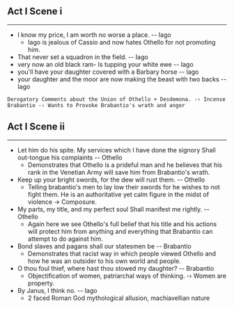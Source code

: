 ## Act I Scene i
---
- I know my price, I am worth no worse a place. -- Iago
	- Iago is jealous of Cassio and now hates Othello for not promoting him. 
- That never set a squadron in the field. -- Iago
- very now an old black ram- Is tupping your white ewe -- Iago
- you'll have your daughter covered with a Barbary horse -- Iago
- your daughter and the moor are now making the beast with two backs -- Iago

```
Derogatory Comments about the Union of Othello + Desdemona. -› Incense Brabantio -› Wants to Provoke Brabantio's wrath and anger
```

## Act I Scene ii
---
- Let him do his spite. My services which I have done the signory Shall out-tongue his complaints -- Othello
	- Demonstrates that Othello is a prideful man and he believes that his rank in the Venetian Army will save him from Brabantio's wrath. 
- Keep up your bright swords, for the dew will rust them. -- Othello
	- Telling brabantio's men to lay low their swords for he wishes to not fight them. He is an authoritative yet calm figure in the midst of violence -> Composure.
- My parts, my title, and my perfect soul Shall manifest me rightly. -- Othello
	- Again here we see Othello's full belief that his title and his actions will protect him from anything and everything that Brabantio can attempt to do against him. 
- Bond slaves and pagans shall our statesmen be -- Brabantio
	- Demonstrates that racist way in which people viewed Othello and how he was an outsider to his own world and people. 
- O thou foul thief, where hast thou stowed my daughter? -- Brabantio
	- Objectification of women, patriarchal ways of thinking. -› Women are property. 
- By Janus, I think no. -- Iago
	- 2 faced Roman God mythological allusion, machiavellian nature

